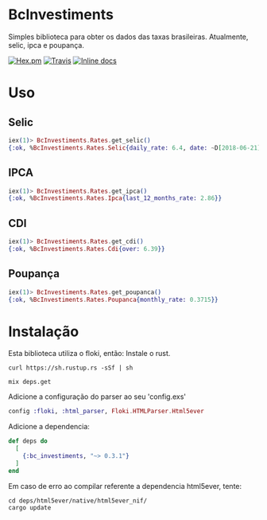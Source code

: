 # BcInvestiments

Simples biblioteca para obter os dados das taxas brasileiras. Atualmente, selic, ipca e poupança.

[![Hex.pm](https://img.shields.io/hexpm/v/bc_investiments.svg?style=plastic)](https://hex.pm/packages/bc_investiments)
[![Travis](https://img.shields.io/travis/AnderLuiz/bc_investiments.svg?style=plastic)](https://travis-ci.org/AnderLuiz/bc_investiments)
[![Inline docs](http://inch-ci.org/github/anderluiz/bc_investiments.svg)](http://inch-ci.org/github/anderluiz/bc_investiments)

# Uso

## Selic

```elixir
iex(1)> BcInvestiments.Rates.get_selic()
{:ok, %BcInvestiments.Rates.Selic{daily_rate: 6.4, date: ~D[2018-06-21], rate: 6.5}}
```

## IPCA

```elixir
iex(1)> BcInvestiments.Rates.get_ipca()
{:ok, %BcInvestiments.Rates.Ipca{last_12_months_rate: 2.86}}
```

## CDI

```elixir
iex(1)> BcInvestiments.Rates.get_cdi()
{:ok, %BcInvestiments.Rates.Cdi{over: 6.39}}
```

## Poupança

```elixir
iex(1)> BcInvestiments.Rates.get_poupanca()
{:ok, %BcInvestiments.Rates.Poupanca{monthly_rate: 0.3715}}
```


# Instalação

Esta biblioteca utiliza o floki, então:
Instale o rust.

```
curl https://sh.rustup.rs -sSf | sh

mix deps.get
```

Adicione a configuração do parser ao seu 'config.exs'
```elixir
config :floki, :html_parser, Floki.HTMLParser.Html5ever
```

Adicione a dependencia:

```elixir
def deps do
  [
    {:bc_investiments, "~> 0.3.1"}
  ]
end
```

Em caso de erro ao compilar referente a dependencia html5ever, tente:

```
cd deps/html5ever/native/html5ever_nif/
cargo update
```
